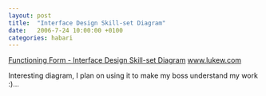 ```yaml
---
layout: post
title:  "Interface Design Skill-set Diagram"
date:   2006-7-24 10:00:00 +0100
categories: habari
---
```

<a href="http://www.lukew.com/">Functioning Form - Interface Design Skill-set Diagram</a>
www.lukew.com

Interesting diagram, I plan on using it to make my boss understand my work :)...